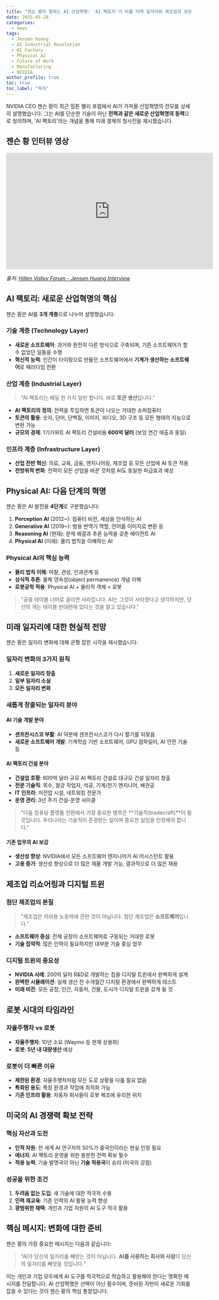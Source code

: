 ```yaml
---
title: "젠슨 황이 말하는 AI 산업혁명: 'AI 팩토리'가 바꿀 미래 일자리와 제조업의 모든 것"
date: 2025-05-28
categories: 
  - news
tags: 
  - Jensen Huang
  - AI Industrial Revolution
  - AI Factory
  - Physical AI
  - Future of Work
  - Manufacturing
  - NVIDIA
author_profile: true
toc: true
toc_label: "목차"
---
```


NVIDIA CEO 젠슨 황이 최근 힐튼 밸리 포럼에서 AI가 가져올 산업혁명의 전모를 상세히 설명했습니다. 그는 AI를 단순한 기술이 아닌 **전력과 같은 새로운 산업혁명의 동력**으로 정의하며, 'AI 팩토리'라는 개념을 통해 미래 경제의 청사진을 제시했습니다.

## 젠슨 황 인터뷰 영상

<iframe width="560" height="315" src="https://www.youtube.com/embed/nkhrEnuZi20?si=3MhNmCrlR3xvdvy0" title="YouTube video player" frameborder="0" allow="accelerometer; autoplay; clipboard-write; encrypted-media; gyroscope; picture-in-picture; web-share" allowfullscreen></iframe>

*출처: [Hillen Valley Forum - Jensen Huang Interview](https://youtu.be/nkhrEnuZi20?si=3MhNmCrlR3xvdvy0)*

## AI 팩토리: 새로운 산업혁명의 핵심

젠슨 황은 AI를 **3개 계층**으로 나누어 설명했습니다:

### 기술 계층 (Technology Layer)

- **새로운 소프트웨어**: 과거와 완전히 다른 방식으로 구축되며, 기존 소프트웨어가 할 수 없었던 일들을 수행
- **혁신적 능력**: 인간이 타이핑으로 만들던 소프트웨어에서 **기계가 생산하는 소프트웨어**로 패러다임 전환

### 산업 계층 (Industrial Layer)
>
> "AI 팩토리는 매일 한 가지 일만 합니다. 바로 **토큰 생산**입니다."

- **AI 팩토리의 정의**: 전력을 투입하면 토큰이 나오는 거대한 슈퍼컴퓨터
- **토큰의 활용**: 숫자, 단어, 단백질, 이미지, 비디오, 3D 구조 등 모든 형태의 지능으로 변환 가능
- **규모의 경제**: 1기가와트 AI 팩토리 건설비용 **600억 달러** (보잉 연간 매출과 동일)

### 인프라 계층 (Infrastructure Layer)

- **산업 전반 혁신**: 의료, 교육, 금융, 엔지니어링, 제조업 등 모든 산업에 AI 토큰 적용
- **전방위적 변화**: 전력이 모든 산업을 바꾼 것처럼 AI도 동일한 파급효과 예상

## Physical AI: 다음 단계의 혁명

젠슨 황은 AI 발전을 **4단계**로 구분했습니다:

1. **Perception AI** (2012~): 컴퓨터 비전, 세상을 인식하는 AI
2. **Generative AI** (2019~): 범용 번역기 역할, 언어를 이미지로 변환 등
3. **Reasoning AI** (현재): 문제 해결과 추론 능력을 갖춘 에이전트 AI
4. **Physical AI** (미래): 물리 법칙을 이해하는 AI

### Physical AI의 핵심 능력

- **물리 법칙 이해**: 마찰, 관성, 인과관계 등
- **상식적 추론**: 물체 영속성(object permanence) 개념 이해
- **로봇공학 적용**: Physical AI + 물리적 객체 = 로봇

> "공을 테이블 너머로 굴리면 사라집니다. AI는 그것이 사라졌다고 생각하지만, 당신의 개는 테이블 반대편에 있다는 것을 알고 있습니다."

## 미래 일자리에 대한 현실적 전망

젠슨 황은 일자리 변화에 대해 균형 잡힌 시각을 제시했습니다:

### 일자리 변화의 3가지 원칙

1. **새로운 일자리 창출**
2. **일부 일자리 소실**  
3. **모든 일자리 변화**

### 새롭게 창출되는 일자리 분야

#### AI 기술 개발 분야

- **샌프란시스코 부활**: AI 덕분에 샌프란시스코가 다시 활기를 되찾음
- **새로운 소프트웨어 개발**: 기계학습 기반 소프트웨어, GPU 컴파일러, AI 안전 기술 등

#### AI 팩토리 건설 분야

- **건설업 호황**: 600억 달러 규모 AI 팩토리 건설로 대규모 건설 일자리 창출
- **전문 기술직**: 목수, 철강 작업자, 석공, 기계/전기 엔지니어, 배관공
- **IT 인프라**: 저전압 시설, 네트워킹 전문가
- **운영 관리**: 3년 주기 건설-운영 사이클

> "다음 컴퓨팅 플랫폼 전환에서 가장 중요한 병목은 **기술직(tradecraft)**이 될 것입니다. 우리나라는 기술직이 존경받는 일이며 중요한 일임을 인정해야 합니다."

#### 기존 업무의 AI 보강

- **생산성 향상**: NVIDIA에서 모든 소프트웨어 엔지니어가 AI 어시스턴트 활용
- **고용 증가**: 생산성 향상으로 더 많은 제품 개발 가능, 결과적으로 더 많은 채용

## 제조업 리쇼어링과 디지털 트윈

### 첨단 제조업의 본질
>
> "제조업은 저비용 노동력에 관한 것이 아닙니다. 첨단 제조업은 **소프트웨어**입니다."

- **소프트웨어 중심**: 전체 공장이 소프트웨어로 구동되는 거대한 로봇
- **기술 집약적**: 많은 인력이 필요하지만 대부분 기술 중심 업무

### 디지털 트윈의 중요성

- **NVIDIA 사례**: 200억 달러 R&D로 개발하는 칩을 디지털 트윈에서 완벽하게 설계
- **완벽한 시뮬레이션**: 실제 생산 전 수개월간 디지털 환경에서 완벽하게 테스트
- **미래 비전**: 모든 공장, 인간, 자동차, 건물, 도시가 디지털 트윈을 갖게 될 것

## 로봇 시대의 타임라인

### 자율주행차 vs 로봇

- **자율주행차**: 10년 소요 (Waymo 등 현재 상용화)
- **로봇**: **5년 내 대량생산** 예상

### 로봇이 더 빠른 이유

- **제한된 환경**: 자율주행차처럼 모든 도로 상황을 다룰 필요 없음
- **특화된 용도**: 특정 환경과 작업에 최적화 가능
- **기존 인프라 활용**: 자동차 회사들이 로봇 제조에 유리한 위치

## 미국의 AI 경쟁력 확보 전략

### 핵심 자산과 도전

- **인적 자원**: 전 세계 AI 연구자의 50%가 중국인이라는 현실 인정 필요
- **에너지**: AI 팩토리 운영을 위한 충분한 전력 확보 필수
- **적용 능력**: 기술 발명국이 아닌 **기술 적용국**이 승리 (미국의 강점)

### 성공을 위한 조건

1. **두려움 없는 도입**: 새 기술에 대한 적극적 수용
2. **인력 재교육**: 기존 인력의 AI 활용 능력 향상
3. **광범위한 채택**: 개인과 기업 차원의 AI 도구 적극 활용

## 핵심 메시지: 변화에 대한 준비

젠슨 황의 가장 중요한 메시지는 다음과 같습니다:

> "AI가 당신의 일자리를 빼앗는 것이 아닙니다. **AI를 사용하는 회사와 사람**이 당신의 일자리를 빼앗을 것입니다."

이는 개인과 기업 모두에게 AI 도구를 적극적으로 학습하고 활용해야 한다는 명확한 메시지를 전달합니다. AI 산업혁명은 선택이 아닌 필수이며, 준비된 자만이 새로운 기회를 잡을 수 있다는 것이 젠슨 황의 핵심 통찰입니다.
